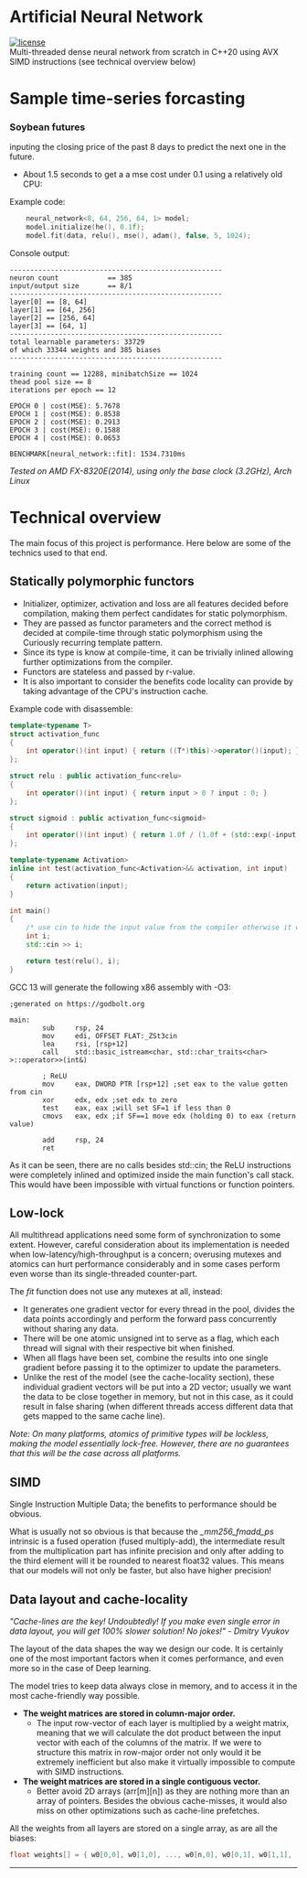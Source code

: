 Artificial Neural Network
=====

[![license](https://img.shields.io/badge/license-MIT-blue.svg)](https://git.stabletec.com/utilities/vksbc/blob/master/LICENSE)
<br/>
Multi-threaded dense neural network from scratch in C++20 using AVX SIMD instructions (see technical overview below)

Sample time-series forcasting
=====
### Soybean futures
inputing the closing price of the past 8 days to predict the next one in the future.
<br/>
 - About 1.5 seconds to get a a mse cost under 0.1 using a relatively old CPU:

Example code:
```cpp
    neural_network<8, 64, 256, 64, 1> model;
    model.initialize(he(), 0.1f);
    model.fit(data, relu(), mse(), adam(), false, 5, 1024);
```

Console output:
```text
----------------------------------------------------
neuron count            == 385
input/output size       == 8/1
----------------------------------------------------
layer[0] == [8, 64]
layer[1] == [64, 256]
layer[2] == [256, 64]
layer[3] == [64, 1]
----------------------------------------------------
total learnable parameters: 33729
of which 33344 weights and 385 biases
----------------------------------------------------

training count == 12288, minibatchSize == 1024
thead pool size == 8
iterations per epoch == 12

EPOCH 0 | cost(MSE): 5.7678
EPOCH 1 | cost(MSE): 0.8538
EPOCH 2 | cost(MSE): 0.2913
EPOCH 3 | cost(MSE): 0.1588
EPOCH 4 | cost(MSE): 0.0653

BENCHMARK[neural_network::fit]: 1534.7310ms
```
*Tested on AMD FX-8320E(2014), using only the base clock (3.2GHz), Arch Linux*
<br/>

Technical overview
=====
The main focus of this project is performance. Here below are some of the technics used to that end.
## Statically polymorphic functors
 - Initializer, optimizer, activation and loss are all features decided before compilation, making them perfect candidates for static polymorphism.
 - They are passed as functor parameters and the correct method is decided at compile-time through static polymorphism using the Curiously recurring template pattern.
 - Since its type is know at compile-time, it can be trivially inlined allowing further optimizations from the compiler.
 - Functors are stateless and passed by r-value.
 - It is also important to consider the benefits code locality can provide by taking advantage of the CPU's instruction cache.

Example code with disassemble:
```cpp
template<typename T>
struct activation_func
{
    int operator()(int input) { return ((T*)this)->operator()(input); }
};

struct relu : public activation_func<relu>
{
    int operator()(int input) { return input > 0 ? input : 0; }
};

struct sigmoid : public activation_func<sigmoid>
{
    int operator()(int input) { return 1.0f / (1.0f + (std::exp(-input))); }
};

template<typename Activation>
inline int test(activation_func<Activation>&& activation, int input)
{
    return activation(input);
}

int main()
{
    /* use cin to hide the input value from the compiler otherwise it will just calculate the result and move it the eax register! */
    int i;
    std::cin >> i;

    return test(relu(), i);
}
```
GCC 13 will generate the following x86 assembly with -O3:
```assembly
;generated on https://godbolt.org

main:
        sub     rsp, 24
        mov     edi, OFFSET FLAT:_ZSt3cin
        lea     rsi, [rsp+12]
        call    std::basic_istream<char, std::char_traits<char> >::operator>>(int&)

        ; ReLU
        mov     eax, DWORD PTR [rsp+12] ;set eax to the value gotten from cin
        xor     edx, edx ;set edx to zero
        test    eax, eax ;will set SF=1 if less than 0
        cmovs   eax, edx ;if SF==1 move edx (holding 0) to eax (return value)

        add     rsp, 24
        ret
```
As it can be seen, there are no calls besides std::cin; the ReLU instructions were completely inlined and optimized inside the main function's call stack. This would have been impossible with virtual functions or function pointers.
<br/>

## Low-lock
 All multithread applications need some form of synchronization to some extent. However, careful consideration about its implementation is needed when low-latency/high-throughput is a concern; overusing mutexes and atomics can hurt performance considerably and in some cases perform even worse than its single-threaded counter-part.

The *fit* function does not use any mutexes at all, instead:
- It generates one gradient vector for every thread in the pool, divides the data points accordingly and perform the forward pass concurrently without sharing any data.
- There will be one atomic unsigned int to serve as a flag, which each thread will signal with their respective bit when finished.
- When all flags have been set, combine the results into one single gradient before passing it to the optimizer to update the parameters.
- Unlike the rest of the model (see the cache-locality section), these individual gradient vectors will be put into a 2D vector; usually we want the data to be close together in memory, but not in this case, as it could result in false sharing (when different threads access different data that gets mapped to the same cache line).

*Note: On many platforms, atomics of primitive types will be lockless, making the model essentially lock-free. However, there are no guarantees that this will be the case across all platforms.*
<br/>

## SIMD
Single Instruction Multiple Data; the benefits to performance should be obvious.

What is usually not so obvious is that because the *_mm256_fmadd_ps* intrinsic is a fused operation (fused multiply-add), the intermediate result from the multiplication part has infinite precision and only after adding to the third element will it be rounded to nearest float32 values. This means that our models will not only be faster, but also have higher precision!
<br/>

## Data layout and cache-locality
*"Cache-lines are the key! Undoubtedly! If you make even single error in data layout, you will get 100% slower solution! No jokes!" - Dmitry Vyukov*

The layout of the data shapes the way we design our code. It is certainly one of the most important factors when it comes performance, and even more so in the case of Deep learning.

The model tries to keep data always close in memory, and to access it in the most cache-friendly way possible.

 - **The weight matrices are stored in column-major order.**
    - The input row-vector of each layer is multiplied by a weight matrix, meaning that we will calculate the dot product between the input vector with each of the columns of the matrix. If we were to structure this matrix in row-major order not only would it be extremely inefficient but also make it virtually impossible to compute with SIMD instructions.
 - **The weight matrices are stored in a single contiguous vector.**
    - Better avoid 2D arrays (arr[m][n]) as they are nothing more than an array of pointers. Besides the obvious cache-misses, it would also miss on other optimizations such as cache-line prefetches.

All the weights from all layers are stored on a single array, as are all the biases:

```c++
float weights[] = { w0[0,0], w0[1,0], ..., w0[n,0], w0[0,1], w0[1,1], ..., w0[m,n], w1[0,0], ..., w1[m,n], ..., wLast[m,n] };
```
***

